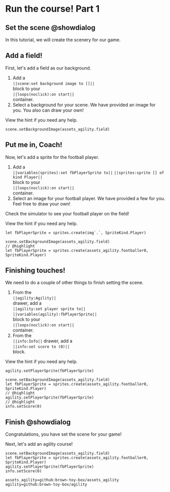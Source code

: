 # Run the course! Part 1

## Set the scene @showdialog

In this tutorial, we will create the scenery for our game.

## Add a field!

First, let's add a field as our background.

1.  Add a   
``||scene:set background image to []||``   
block to your   
``||loops(noclick):on start||``   
container.
1.  Select a background for your scene.
We have provided an image for you.
You also can draw your own!

View the hint if you need any help.

```blocks
scene.setBackgroundImage(assets_agility.field)
```

## Put me in, Coach!

Now, let's add a sprite for the football player.

1.  Add a   
``||variables(sprites):set fbPlayerSprite to||``
``||sprites:sprite [] of kind Player||``   
block to your   
``||loops(noclick):on start||``   
container.
1.  Select an image for your football player.
We have provided a few for you.
Feel free to draw your own!

Check the simulator to see your football player on the field!

View the hint if you need any help.

```blockconfig.local
let fbPlayerSprite = sprites.create(img`.`, SpriteKind.Player)
```

```blocks
scene.setBackgroundImage(assets_agility.field)
// @highlight
let fbPlayerSprite = sprites.create(assets_agility.footballer0, SpriteKind.Player)
```

## Finishing touches!

We need to do a couple of other things to finish setting the scene.

1.  From the   
``||agility:Agility||``   
drawer, add a   
``||agility:set player sprite to||``
``||variables(agility):fbPlayerSprite||``   
block to your   
``||loops(noclick):on start||``   
container.
1.  From the   
``||info:Info||``
drawer, add a   
``||info:set score to (0)||``   
block.

View the hint if you need any help.

```blockconfig.local
agility.setPlayerSprite(fbPlayerSprite)
```

```blocks
scene.setBackgroundImage(assets_agility.field)
let fbPlayerSprite = sprites.create(assets_agility.footballer0, SpriteKind.Player)
// @highlight
agility.setPlayerSprite(fbPlayerSprite)
// @highlight
info.setScore(0)
```

## Finish @showdialog

Congratulations, you have set the scene for your game!

Next, let's add an agility course!

```ghost
scene.setBackgroundImage(assets_agility.field)
let fbPlayerSprite = sprites.create(assets_agility.footballer0, SpriteKind.Player)
agility.setPlayerSprite(fbPlayerSprite)
info.setScore(0)
```

```package
assets_agility=github:brown-toy-box/assets_agility
agility=github:brown-toy-box/agility
```